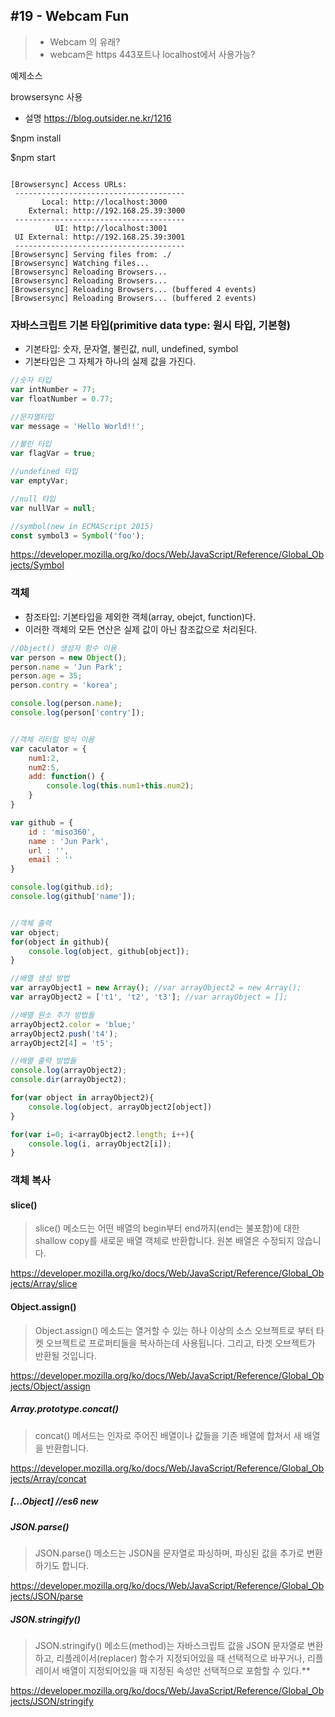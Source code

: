 ## #19 - Webcam Fun

> - Webcam 의 유래?
> - webcam은 https 443포트나 localhost에서 사용가능?



예제소스 

browsersync 사용

- 설명 https://blog.outsider.ne.kr/1216

$npm install

$npm start

```shell

[Browsersync] Access URLs:
 --------------------------------------
       Local: http://localhost:3000
    External: http://192.168.25.39:3000
 --------------------------------------
          UI: http://localhost:3001
 UI External: http://192.168.25.39:3001
 --------------------------------------
[Browsersync] Serving files from: ./
[Browsersync] Watching files...
[Browsersync] Reloading Browsers...
[Browsersync] Reloading Browsers...
[Browsersync] Reloading Browsers... (buffered 4 events)
[Browsersync] Reloading Browsers... (buffered 2 events)

```



### 자바스크립트 기본 타입(primitive data type: 원시 타입, 기본형)

- 기본타입: 숫자, 문자열, 불린값, null, undefined, symbol
- 기본타입은 그 자체가 하나의 실제 값을 가진다.

```javascript
//숫자 타입
var intNumber = 77;
var floatNumber = 0.77;

//문자열타입
var message = 'Hello World!!';

//불린 타입
var flagVar = true;

//undefined 타입
var emptyVar;

//null 타입
var nullVar = null;

//symbol(new in ECMAScript 2015)
const symbol3 = Symbol('foo');
```

https://developer.mozilla.org/ko/docs/Web/JavaScript/Reference/Global_Objects/Symbol



### 객체

- 참조타입: 기본타입을 제외한 객체(array, obejct, function)다. 
- 이러한 객체의 모든 연산은 실제 값이 아닌 참조값으로 처리된다.

```javascript
//Object() 생성자 함수 이용
var person = new Object();
person.name = 'Jun Park';
person.age = 35;
person.contry = 'korea';

console.log(person.name);
console.log(person['contry']);


//객체 리터럴 방식 이용
var caculator = {
    num1:2,
    num2:5,
    add: function() {
        console.log(this.num1+this.num2);  
    }
}

var github = {
    id : 'miso360',
  	name : 'Jun Park',
  	url : '',
  	email : ''
}

console.log(github.id);
console.log(github['name']);


//객체 출력
var object;
for(object in github){
    console.log(object, github[object]);
}

//배열 생성 방법
var arrayObject1 = new Array(); //var arrayObject2 = new Array();
var arrayObject2 = ['t1', 't2', 't3']; //var arrayObject = [];

//배열 원소 추가 방법들
arrayObject2.color = 'blue;'
arrayObject2.push('t4');
arrayObject2[4] = 't5';

//배열 출력 방법들
console.log(arrayObject2);
console.dir(arrayObject2);

for(var object in arrayObject2){
    console.log(object, arrayObject2[object])
}

for(var i=0; i<arrayObject2.length; i++){
    console.log(i, arrayObject2[i]);
}
```





### 객체 복사

#### slice()

> slice() 메소드는 어떤 배열의 begin부터 end까지(end는 불포함)에 대한 shallow copy를 새로운 배열 객체로 반환합니다. 원본 배열은 수정되지 않습니다.

https://developer.mozilla.org/ko/docs/Web/JavaScript/Reference/Global_Objects/Array/slice



#### Object.assign()

> Object.assign() 메소드는 열거할 수 있는 하나 이상의 소스 오브젝트로 부터 타켓 오브젝트로 프로퍼티들을 복사하는데 사용됩니다. 그리고, 타겟 오브젝트가 반환될 것입니다.

https://developer.mozilla.org/ko/docs/Web/JavaScript/Reference/Global_Objects/Object/assign



##### Array.prototype.concat()

> concat() 메서드는 인자로 주어진 배열이나 값들을 기존 배열에 합쳐서 새 배열을 반환합니다.

https://developer.mozilla.org/ko/docs/Web/JavaScript/Reference/Global_Objects/Array/concat



##### [...Object] //es6 new



##### JSON.parse()

> JSON.parse() 메소드는 JSON을 문자열로 파싱하며, 파싱된 값을 추가로 변환하기도 합니다.

https://developer.mozilla.org/ko/docs/Web/JavaScript/Reference/Global_Objects/JSON/parse



##### JSON.stringify()

> JSON.stringify() 메소드(method)는 자바스크립트 값을 JSON 문자열로 변환하고, 리플레이서(replacer) 함수가 지정되어있을 때 선택적으로 바꾸거나, 리플레이서 배열이 지정되어있을 때 지정된 속성만 선택적으로 포함할 수 있다.**

https://developer.mozilla.org/ko/docs/Web/JavaScript/Reference/Global_Objects/JSON/stringify
